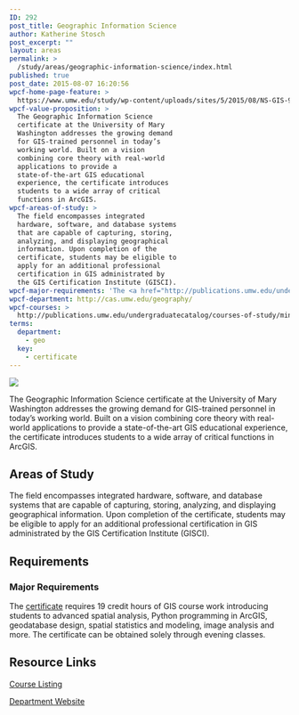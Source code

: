 ```yaml
---
ID: 292
post_title: Geographic Information Science
author: Katherine Stosch
post_excerpt: ""
layout: areas
permalink: >
  /study/areas/geographic-information-science/index.html
published: true
post_date: 2015-08-07 16:20:56
wpcf-home-page-feature: >
  https://www.umw.edu/study/wp-content/uploads/sites/5/2015/08/NS-GIS-9-1024x719e.jpg
wpcf-value-proposition: >
  The Geographic Information Science
  certificate at the University of Mary
  Washington addresses the growing demand
  for GIS-trained personnel in today’s
  working world. Built on a vision
  combining core theory with real-world
  applications to provide a
  state-of-the-art GIS educational
  experience, the certificate introduces
  students to a wide array of critical
  functions in ArcGIS.
wpcf-areas-of-study: >
  The field encompasses integrated
  hardware, software, and database systems
  that are capable of capturing, storing,
  analyzing, and displaying geographical
  information. Upon completion of the
  certificate, students may be eligible to
  apply for an additional professional
  certification in GIS administrated by
  the GIS Certification Institute (GISCI).
wpcf-major-requirements: 'The <a href="http://publications.umw.edu/undergraduatecatalog/courses-of-study/minors/geographic-information-science-certificate/">certificate</a> requires 19 credit hours of GIS course work introducing students to advanced spatial analysis, Python programming in ArcGIS, geodatabase design, spatial statistics and modeling, image analysis and more. The certificate can be obtained solely through evening classes.'
wpcf-department: http://cas.umw.edu/geography/
wpcf-courses: >
  http://publications.umw.edu/undergraduatecatalog/courses-of-study/minors/geographic-information-science-certificate/
terms:
  department:
    - geo
  key:
    - certificate
---
```


<!-- Types Custom Fields: -->
[![](https://www.umw.edu/study/wp-content/uploads/sites/5/2015/08/NS-GIS-9-1024x719e.jpg)](https://www.umw.edu/study/wp-content/uploads/sites/5/2015/08/NS-GIS-9-1024x719e.jpg)
<!-- End home-page-feature -->

<!-- value-proposition -->
The Geographic Information Science certificate at the University of Mary Washington addresses the growing demand for GIS-trained personnel in today’s working world. Built on a vision combining core theory with real-world applications to provide a state-of-the-art GIS educational experience, the certificate introduces students to a wide array of critical functions in ArcGIS.
<!-- End value-proposition -->

<!-- areas-of-study -->
## Areas of Study
The field encompasses integrated hardware, software, and database systems that are capable of capturing, storing, analyzing, and displaying geographical information. Upon completion of the certificate, students may be eligible to apply for an additional professional certification in GIS administrated by the GIS Certification Institute (GISCI).
<!-- End areas-of-study -->

<!-- requirements -->
## Requirements

<!-- major-requirements -->
### Major Requirements
The [certificate](http://publications.umw.edu/undergraduatecatalog/courses-of-study/minors/geographic-information-science-certificate/) requires 19 credit hours of GIS course work introducing students to advanced spatial analysis, Python programming in ArcGIS, geodatabase design, spatial statistics and modeling, image analysis and more. The certificate can be obtained solely through evening classes.
<!-- End major-requirements -->

<!-- End requirements -->

<!-- resource-links -->
## Resource Links

<!-- courses -->
[Course Listing](http://publications.umw.edu/undergraduatecatalog/courses-of-study/minors/geographic-information-science-certificate/)

<!-- End courses -->


<!-- department -->
[Department Website](http://cas.umw.edu/geography/)

<!-- End department -->

<!-- End resource-links -->

<!-- End Types Custom Fields -->